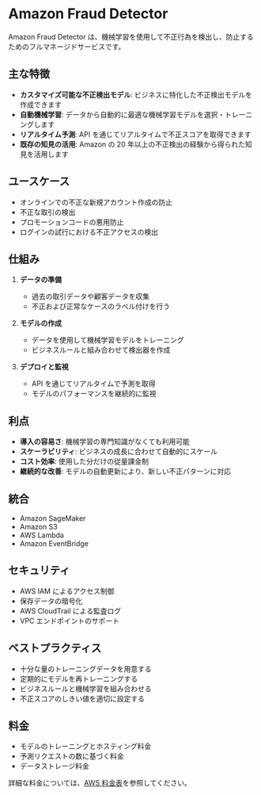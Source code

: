 # Amazon Fraud Detector

Amazon Fraud Detector は、機械学習を使用して不正行為を検出し、防止するためのフルマネージドサービスです。

## 主な特徴

- **カスタマイズ可能な不正検出モデル**: ビジネスに特化した不正検出モデルを作成できます
- **自動機械学習**: データから自動的に最適な機械学習モデルを選択・トレーニングします
- **リアルタイム予測**: API を通じてリアルタイムで不正スコアを取得できます
- **既存の知見の活用**: Amazon の 20 年以上の不正検出の経験から得られた知見を活用します

## ユースケース

- オンラインでの不正な新規アカウント作成の防止
- 不正な取引の検出
- プロモーションコードの悪用防止
- ログインの試行における不正アクセスの検出

## 仕組み

1. **データの準備**

   - 過去の取引データや顧客データを収集
   - 不正および正常なケースのラベル付けを行う

2. **モデルの作成**

   - データを使用して機械学習モデルをトレーニング
   - ビジネスルールと組み合わせて検出器を作成

3. **デプロイと監視**
   - API を通じてリアルタイムで予測を取得
   - モデルのパフォーマンスを継続的に監視

## 利点

- **導入の容易さ**: 機械学習の専門知識がなくても利用可能
- **スケーラビリティ**: ビジネスの成長に合わせて自動的にスケール
- **コスト効率**: 使用した分だけの従量課金制
- **継続的な改善**: モデルの自動更新により、新しい不正パターンに対応

## 統合

- Amazon SageMaker
- Amazon S3
- AWS Lambda
- Amazon EventBridge

## セキュリティ

- AWS IAM によるアクセス制御
- 保存データの暗号化
- AWS CloudTrail による監査ログ
- VPC エンドポイントのサポート

## ベストプラクティス

- 十分な量のトレーニングデータを用意する
- 定期的にモデルを再トレーニングする
- ビジネスルールと機械学習を組み合わせる
- 不正スコアのしきい値を適切に設定する

## 料金

- モデルのトレーニングとホスティング料金
- 予測リクエストの数に基づく料金
- データストレージ料金

詳細な料金については、[AWS 料金表](https://aws.amazon.com/fraud-detector/pricing/)を参照してください。

